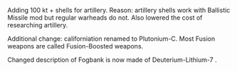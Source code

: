 Adding 100 kt + shells for artillery.
Reason: artillery shells work with Ballistic Missile mod but regular warheads do not. Also lowered the cost of researching artillery.

Additional change: californiation renamed to Plutonium-C.
Most Fusion weapons are called Fusion-Boosted weapons.

Changed description of Fogbank is now made of Deuterium-Lithium-7 .
